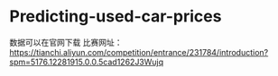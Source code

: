 # Predicting-used-car-prices

数据可以在官网下载
比赛网址：https://tianchi.aliyun.com/competition/entrance/231784/introduction?spm=5176.12281915.0.0.5cad1262J3Wujq
